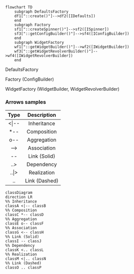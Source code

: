 ```mermaid
flowchart TD
    subgraph DefaultsFactory
    df1["::create()"]-->df2([IDefaults])
    end
    subgraph Factory
    sf1["::createSpinner()"]-->sf2([ISpinner])
    sf3["::getConfigBuilder()"]-->sf4([IConfigBuilder])
    end
    subgraph WidgetFactory
    wf1["::getWidgetBuilder()"]-->wf2([IWidgetBuilder])
    wf3["::getWidgetRevolverBuilder()"]-->wf4([IWidgetRevolverBuilder])
    end
```

DefaultsFactory

Factory (ConfigBuilder)

WidgetFactory (WidgetBuilder, WidgetRevolverBuilder)

### Arrows samples
|    Type    |  Description  |
|:----------:|:-------------:|
| <&#124;--  |  Inheritance  |                         
|    *--	    |  Composition  |
|    o--	    |  Aggregation  |
|    -->	    |  Association  |
|    --	     | Link (Solid)  |
|    ..>	    |  Dependency   |
| ..&#124;>	 |  Realization  |
|    ..	     | Link (Dashed) |

```mermaid
classDiagram
direction LR
%% Inheritance
classA <|-- classB 
%% Composition
classC *-- classD
%% Aggregation
classE o-- classF
%% Association
classG <-- classH
%% Link (Solid)
classI -- classJ
%% Dependency
classK <.. classL
%% Realization
classM <|.. classN
%% Link (Dashed)
classO .. classP
```